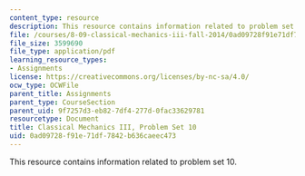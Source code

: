 ```yaml
---
content_type: resource
description: This resource contains information related to problem set 10.
file: /courses/8-09-classical-mechanics-iii-fall-2014/0ad09728f91e71df7842b636caeec473_MIT8_09F14_pset10.pdf
file_size: 3599690
file_type: application/pdf
learning_resource_types:
- Assignments
license: https://creativecommons.org/licenses/by-nc-sa/4.0/
ocw_type: OCWFile
parent_title: Assignments
parent_type: CourseSection
parent_uid: 9f7257d3-eb82-7df4-277d-0fac33629781
resourcetype: Document
title: Classical Mechanics III, Problem Set 10
uid: 0ad09728-f91e-71df-7842-b636caeec473
---
```

This resource contains information related to problem set 10.
